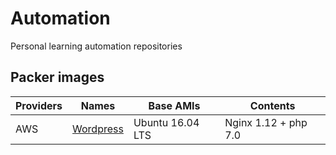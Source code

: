 # Automation

Personal learning automation repositories

## Packer images

Providers | Names                            | Base AMIs        | Contents
--------- | -------------------------------- | ---------------- | --------------------
AWS       | [Wordpress](./wordpress/packer/) | Ubuntu 16.04 LTS | Nginx 1.12 + php 7.0

